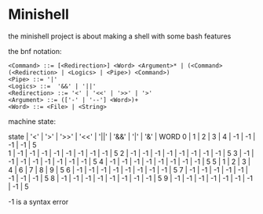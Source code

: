 # Minishell

the minishell project is about making a shell with some 
bash features

the bnf notation:
```bnf
<Command> ::= [<Redirection>] <Word> <Argument>* | (<Command> (<Redirection> | <Logics> | <Pipe>) <Command>)
<Pipe> ::= '|' 
<Logics> ::=  '&&' | '||'
<Redirection> ::= '<' | '<<' | '>>' | '>'
<Argument> ::= (['-' | '--'] <Word>)+
<Word> ::= <File> | <String>
```

machine state:

state | '<' | '>' | '>>' | '<<' | '||' | '&&' | '|' | '&' | WORD
0     | 1   |  2  | 3    | 4    | -1   | -1   | -1  | -1  | 5  
1     | -1  | -1  | -1   | -1   | -1   | -1   | -1  | -1  | 5 
2     | -1  | -1  | -1   | -1   | -1   | -1   | -1  | -1  | 5 
3     | -1  | -1  | -1   | -1   | -1   | -1   | -1  | -1  | 5 
4     | -1  | -1  | -1   | -1   | -1   | -1   | -1  | -1  | 5 
5     | 1   | 2   |  3   |  4   | 6    |  7   |  8  | 9   | 5
6     | -1  | -1  | -1   | -1   | -1   | -1   | -1  | -1  | 5
7     | -1  | -1  | -1   | -1   | -1   | -1   | -1  | -1  | 5
8     | -1  | -1  | -1   | -1   | -1   | -1   | -1  | -1  | 5
9     | -1  | -1  | -1   | -1   | -1   | -1   | -1  | -1  | 5

-1 is a syntax error

